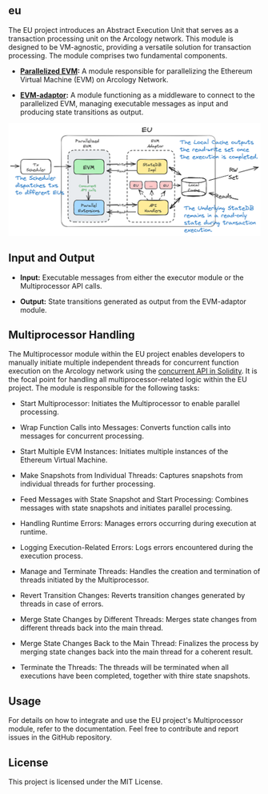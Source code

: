 ## eu
The EU project introduces an Abstract Execution Unit that serves as a transaction processing unit on the Arcology network. This module is designed to be VM-agnostic, providing a versatile solution for transaction processing. The module comprises two fundamental components.

- **[Parallelized EVM](https://github.com/arcology-network/concurrent-evm):** A module responsible for parallelizing the Ethereum Virtual Machine (EVM) on Arcology Network.

- **[EVM-adaptor](https://github.com/arcology-network/vm-adaptor):** A module functioning as a middleware to connect to the parallelized EVM, managing executable messages as input and producing state transitions as output.

<p align="center">
<img src="./img/eu.png" alt="eu" width="924">
</p>

## Input and Output

- **Input:** Executable messages from either the executor module or the Multiprocessor API calls.

- **Output:** State transitions generated as output from the EVM-adaptor module.


## Multiprocessor Handling

The Multiprocessor module within the EU project enables developers to manually initiate multiple independent threads for concurrent function execution on the Arcology network using the [concurrent API in Solidity](https://github.com/arcology-network/concurrentlib). It is the focal point for handling all multiprocessor-related logic within the EU project. The module is responsible for the following tasks:

- Start Multiprocessor:
Initiates the Multiprocessor to enable parallel processing.

- Wrap Function Calls into Messages:
Converts function calls into messages for concurrent processing.

- Start Multiple EVM Instances:
Initiates multiple instances of the Ethereum Virtual Machine.

- Make Snapshots from Individual Threads:
Captures snapshots from individual threads for further processing.

- Feed Messages with State Snapshot and Start Processing:
Combines messages with state snapshots and initiates parallel processing.

- Handling Runtime Errors:
Manages errors occurring during execution at runtime.

- Logging Execution-Related Errors:
Logs errors encountered during the execution process.

- Manage and Terminate Threads:
Handles the creation and termination of threads initiated by the Multiprocessor.

- Revert Transition Changes:
Reverts transition changes generated by threads in case of errors.

- Merge State Changes by Different Threads:
Merges state changes from different threads back into the main thread.

- Merge State Changes Back to the Main Thread:
Finalizes the process by merging state changes back into the main thread for a coherent result.

- Terminate the Threads:
The threads will be terminated when all executions have been completed, together with thire state snapshots.

## Usage
For details on how to integrate and use the EU project's Multiprocessor module, refer to the documentation.
Feel free to contribute and report issues in the GitHub repository.

## License
This project is licensed under the MIT License.